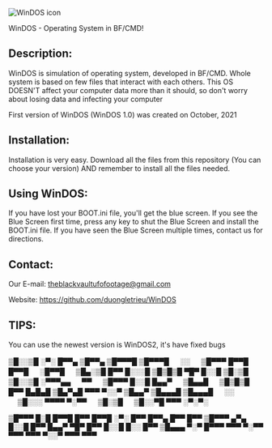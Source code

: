 ![WinDOS icon](https://user-images.githubusercontent.com/92847004/142335823-81e50dbf-eecd-46f2-86ae-0233e7807a47.jpg) 

WinDOS - Operating System in BF/CMD!

Description:
-------------------------------------------
WinDOS is simulation of operating system, developed in BF/CMD. Whole system is based on few files that interact with each others. This OS DOESN'T affect your computer data more than it should, so don't worry about losing data and infecting your computer

First version of WinDOS (WinDOS 1.0) was created on October, 2021


Installation:
--------------------------------------------
Installation is very easy. Download all the files from this repository (You can choose your version) AND remember to
install all the files needed.

Using WinDOS:
-------------------------------------------
If you have lost your BOOT.ini file, you'll get the blue screen.
If you see the Blue Screen first time, press any key to shut the Blue Screen and install 
the BOOT.ini file. If you have seen the Blue Screen multiple times, contact us for directions.

Contact:
------------------------------------------
Our E-mail: theblackvaultufofootage@gmail.com

Website: https://github.com/duongletrieu/WinDOS

TIPS:
------------------------------------------
You can use the newest version is WinDOS2, it's have fixed bugs

















▒█░░▒█ ░▀░ █▀▀▄ ▒█▀▀▄ ▒█▀▀▀█ ▒█▀▀▀█ 　 ░░ 　 ▒█▀▀▀ █▀▀█ █▀▀█ 　 ░█▀▀█ 　 ▒█▄░▒█ █▀▀ █░░░█ 
▒█▒█▒█ ▀█▀ █░░█ ▒█░▒█ ▒█░░▒█ ░▀▀▀▄▄ 　 ▀▀ 　 ▒█▀▀▀ █░░█ █▄▄▀ 　 ▒█▄▄█ 　 ▒█▒█▒█ █▀▀ █▄█▄█ 
▒█▄▀▄█ ▀▀▀ ▀░░▀ ▒█▄▄▀ ▒█▄▄▄█ ▒█▄▄▄█ 　 ░░ 　 ▒█░░░ ▀▀▀▀ ▀░▀▀ 　 ▒█░▒█ 　 ▒█░░▀█ ▀▀▀ ░▀░▀░ 

▒█▀▀▀ █░█ █▀▀█ █▀▀ █▀▀█ ░▀░ █▀▀ █▀▀▄ █▀▀ █▀▀ 
▒█▀▀▀ ▄▀▄ █░░█ █▀▀ █▄▄▀ ▀█▀ █▀▀ █░░█ █░░ █▀▀ 
▒█▄▄▄ ▀░▀ █▀▀▀ ▀▀▀ ▀░▀▀ ▀▀▀ ▀▀▀ ▀░░▀ ▀▀▀ ▀▀▀

